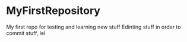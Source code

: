 # MyFirstRepository
My first repo for testing and learning new stuff
Edinting stuff in order to commit stuff, lel
